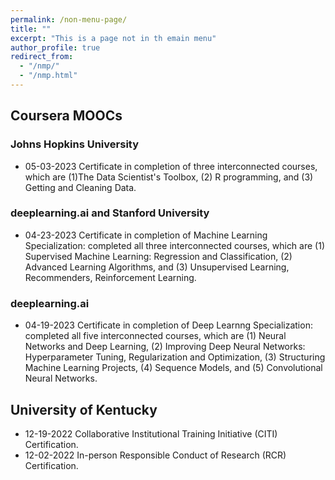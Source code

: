 ```yaml
---
permalink: /non-menu-page/
title: ""
excerpt: "This is a page not in th emain menu"
author_profile: true
redirect_from: 
  - "/nmp/"
  - "/nmp.html"
---
```

## Coursera MOOCs

### Johns Hopkins University
  * 05-03-2023 Certificate in completion of three interconnected courses, which are (1)The Data Scientist's Toolbox, (2) R programming, and (3) Getting and Cleaning Data.

### deeplearning.ai and Stanford University
  * 04-23-2023 Certificate in completion of Machine Learning Specialization: completed all three interconnected courses, which are (1) Supervised Machine Learning: Regression and Classification, (2) Advanced Learning Algorithms, and (3) Unsupervised Learning, Recommenders, Reinforcement Learning.

### deeplearning.ai 
 
  * 04-19-2023 Certificate in completion of Deep Learnng Specialization: completed all five interconnected courses, which are (1) Neural Networks and Deep Learning, (2) Improving Deep Neural Networks: Hyperparameter Tuning, Regularization and Optimization, (3) Structuring Machine Learning Projects, (4) Sequence Models, and (5) Convolutional Neural Networks.

## University of Kentucky
  * 12-19-2022 Collaborative Institutional Training Initiative (CITI) Certification.
  * 12-02-2022 In-person Responsible Conduct of Research (RCR) Certification.
